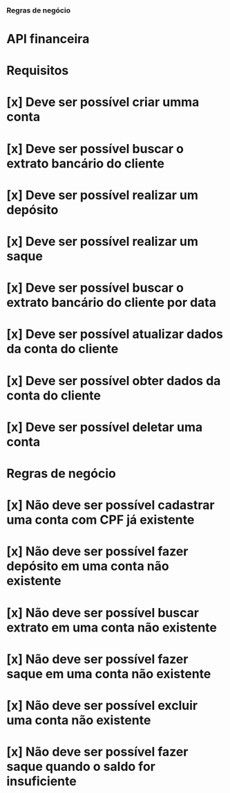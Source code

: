 ### Regras de negócio

# API financeira

# Requisitos
# [x] Deve ser possível criar umma conta
# [x] Deve ser possível buscar o extrato bancário do cliente
# [x] Deve ser possível realizar um depósito
# [x] Deve ser possível realizar um saque
# [x] Deve ser possível buscar o extrato bancário do cliente por data
# [x] Deve ser possível atualizar dados da conta do cliente
# [x] Deve ser possível obter dados da conta do cliente
# [x] Deve ser possível deletar uma conta

# Regras de negócio
# [x] Não deve ser possível cadastrar uma conta com CPF já existente
# [x] Não deve ser possível fazer depósito em uma conta não existente
# [x] Não deve ser possível buscar extrato em uma conta não existente
# [x] Não deve ser possível fazer saque em uma conta não existente
# [x] Não deve ser possível excluir uma conta não existente
# [x] Não deve ser possível fazer saque quando o saldo for insuficiente


